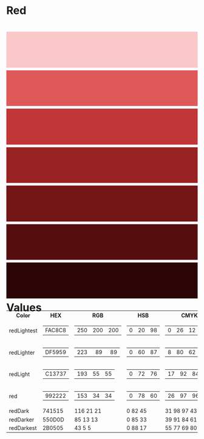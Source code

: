 Red
===
![image](redLightest.png)
![image](redLighter.png)
![image](redLight.png)
![image](red.png)
![image](redDark.png)
![image](redDarker.png)
![image](redDarkest.png)
Values
===

<table style="width: 100%; margin-top: -2em;">
    <tr>
      <th>Color</th>
      <th>HEX</th>
      <th>RGB</th>
      <th>HSB</th>
      <th>CMYK</th>
    </tr>
    <tr>
      <td>redLightest</td>
      <td>
        <table>
          <tr>
            <td>FAC8C8</td>
          </tr>
        </table>
      </td>
      <td>
        <table>
          <tr>
            <td>250</td>
            <td>200</td>
            <td>200</td>
          </tr>
        </table>
      </td>
      <td>
        <table>
          <tr>
            <td>0</td>
            <td>20</td>
            <td>98</td>
          </tr>
        </table>
      </td>
      <td>
        <table>
          <tr>
            <td>0</td>
            <td>26</td>
            <td>12</td>
            <td>0</td>
          </tr>
        </table>
      </td>
    </tr>
    <tr>
      <td>redLighter</td>
      <td>
        <table>
          <tr>
            <td>DF5959</td>
          </tr>
        </table>
      </td>
      <td>
        <table>
          <tr>
            <td>223</td>
            <td>&ensp;89</td>
            <td>&ensp;89</td>
          </tr>
        </table>
      </td>
      <td>
        <table>
          <tr>
            <td>0</td>
            <td>60</td>
            <td>87</td>
          </tr>
        </table>
      </td>
      <td>
        <table>
          <tr>
            <td>8</td>
            <td>80</td>
            <td>62</td>
            <td>1</td>
          </tr>
        </table>
      </td>
    </tr>
    <tr>
      <td>redLight</td>
      <td>
        <table>
          <tr>
            <td>C13737</td>
          </tr>
        </table>
      </td>
      <td>
        <table>
          <tr>
            <td>193</td>
            <td>55</td>
            <td>55</td>
          </tr>
        </table>
      </td>
      <td>
        <table>
          <tr>
            <td>0</td>
            <td>72</td>
            <td>76</td>
          </tr>
        </table>
      </td>
      <td>
        <table>
          <tr>
            <td>17</td>
            <td>92</td>
            <td>84</td>
            <td>6</td>
          </tr>
        </table>
      </td>
    </tr>
    <tr>
      <td>red</td>
      <td>
        <table>
          <tr>
            <td>992222</td>
          </tr>
        </table>
      </td>
      <td>
        <table>
          <tr>
            <td>153</td>
            <td>34</td>
            <td>34</td>
          </tr>
        </table>
      </td>
      <td>
        <table>
          <tr>
            <td>0</td>
            <td>78</td>
            <td>60</td>
          </tr>
        </table>
      </td>
      <td>
        <table>
          <tr>
            <td>26</td>
            <td>97</td>
            <td>96</td>
            <td>23</td>
          </tr>
        </table>
      </td>
    </tr>
    <tr>
      <td>redDark</td>
      <td>741515</td>
      <td>116 21 21</td>
      <td>0 82 45</td>
      <td>31 98 97 43</td>
    </tr>
    <tr>
      <td>redDarker</td>
      <td>550D0D</td>
      <td>85 13 13</td>
      <td>0 85 33</td>
      <td>39 91 84 61</td>
    </tr>
    <tr>
      <td>redDarkest</td>
      <td>2B0505</td>
      <td>43 5 5</td>
      <td>0 88 17</td>
      <td>55 77 69 80</td>
    </tr>
</table>
